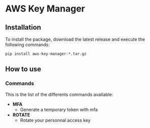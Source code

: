 # AWS Key Manager

## Installation

To install the package, download the latest release and execute the following commands:

```shell
pip install aws-key-manager-*.tar.gz
```

## How to use

### Commands

This is the list of the differents commands available:

- **MFA**
  - Generate a temporary token with mfa
- **ROTATE**
  - Rotate your personnal access key
